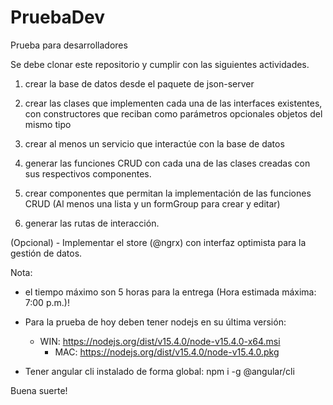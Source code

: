 # PruebaDev
Prueba para desarrolladores

Se debe clonar este repositorio y cumplir con las siguientes actividades.

1. crear la base de datos desde el paquete de json-server

2. crear las clases que implementen cada una de las interfaces existentes, con constructores que reciban como parámetros opcionales objetos del mismo tipo

3. crear al menos un servicio que interactúe con la base de datos

4. generar las funciones CRUD con cada una de las clases creadas con sus respectivos componentes.

5. crear componentes que permitan la implementación de las funciones CRUD (Al menos una lista y un formGroup para crear y editar)

6. generar las rutas de interacción.

(Opcional) - Implementar el store (@ngrx) con interfaz optimista para la gestión de datos.

Nota:
* el tiempo máximo son 5 horas para la entrega (Hora estimada máxima: 7:00 p.m.)!
* Para la prueba de hoy deben tener nodejs en su última versión: 
  * WIN:
  https://nodejs.org/dist/v15.4.0/node-v15.4.0-x64.msi 
    * MAC: https://nodejs.org/dist/v15.4.0/node-v15.4.0.pkg

* Tener angular cli instalado de forma global:
npm i -g @angular/cli

Buena suerte!

  
